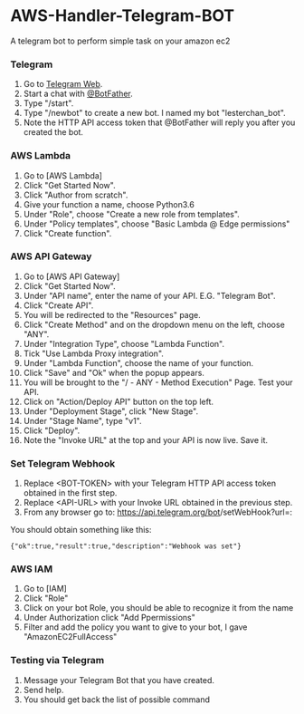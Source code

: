 # AWS-Handler-Telegram-BOT
A telegram bot to perform simple task on your amazon ec2


### Telegram
1. Go to [Telegram Web](https://web.telegram.org/).
2. Start a chat with [@BotFather](https://telegram.me/BotFather).
3. Type "/start".
4. Type "/newbot" to create a new bot. I named my bot "lesterchan_bot".
5. Note the HTTP API access token that @BotFather will reply you after you created the bot.

### AWS Lambda
1. Go to [AWS Lambda]
2. Click "Get Started Now".
3. Click "Author from scratch".
4. Give your function a name, choose Python3.6
5. Under "Role",  choose "Create a new role from templates".
6. Under "Policy templates", choose "Basic Lambda @ Edge permissions"
7. Click "Create function".

### AWS API Gateway
1. Go to [AWS API Gateway]
2. Click "Get Started Now".
3. Under "API name", enter the name of your API. E.G. "Telegram Bot".
4. Click "Create API".
5. You will be redirected to the "Resources" page.
6. Click "Create Method" and on the dropdown menu on the left, choose "ANY".
7. Under "Integration Type", choose "Lambda Function".
8. Tick "Use Lambda Proxy integration".
9. Under "Lambda Function", choose the name of your function.
10. Click "Save" and "Ok" when the popup appears.
11. You will be brought to the "/ - ANY - Method Execution" Page. Test your API.
12. Click on "Action/Deploy API" button on the top left.
13. Under "Deployment Stage", click "New Stage".
14. Under "Stage Name", type "v1".
15. Click "Deploy".
16. Note the "Invoke URL" at the top and your API is now live. Save it.

### Set Telegram Webhook
1. Replace &lt;BOT-TOKEN&gt; with your Telegram HTTP API access token obtained in the first step. 
2. Replace &lt;API-URL&gt; with your Invoke URL obtained in the previous step.
3. From any browser go to: https://api.telegram.org/bot<BOT-TOKEN>/setWebHook?url=<API-URL>:

You should obtain something like this:
```
{"ok":true,"result":true,"description":"Webhook was set"}
```

### AWS IAM
1. Go to [IAM]
2. Click "Role"
3. Click on your bot Role, you should be able to recognize it from the name
4. Under Authorization click "Add Ppermissions"
5. Filter and add the policy you want to give to your bot, I gave "AmazonEC2FullAccess"
### Testing via Telegram
1. Message your Telegram Bot that you have created.
2. Send help.
3. You should get back the list of possible command
